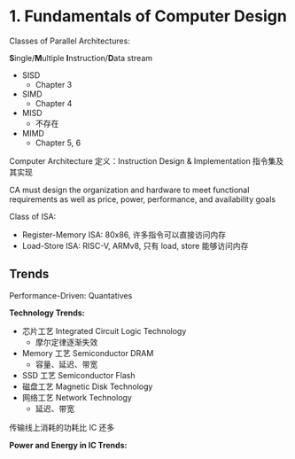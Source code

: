 
# 1. Fundamentals of Computer Design

Classes of Parallel Architectures:

**S**ingle/**M**ultiple **I**nstruction/**D**ata stream

- SISD
	- Chapter 3
- SIMD
	- Chapter 4
- MISD
	- 不存在
- MIMD
	- Chapter 5, 6

Computer Architecture 定义：Instruction Design & Implementation 指令集及其实现

CA must design the organization and hardware to meet functional requirements as well as price, power, performance, and availability goals


Class of ISA:

- Register-Memory ISA: 80x86, 许多指令可以直接访问内存
- Load-Store ISA: RISC-V, ARMv8, 只有 load, store 能够访问内存



## Trends

Performance-Driven: Quantatives

**Technology Trends:**

- 芯片工艺 Integrated Circuit Logic Technology
	- 摩尔定律逐渐失效
- Memory 工艺 Semiconductor DRAM
	- 容量、延迟、带宽
- SSD 工艺 Semiconductor Flash
- 磁盘工艺 Magnetic Disk Technology
- 网络工艺 Network Technology
	- 延迟、带宽

传输线上消耗的功耗比 IC 还多

**Power and Energy in IC Trends:**

